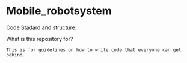 # Mobile_robotsystem
Code Stadard and structure.

What is this repository for?

    This is for guidelines on how to write code that everyone can get behind.



